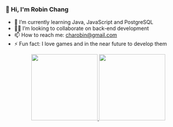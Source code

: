 ### 👋 Hi, I'm Robin Chang 

- 🌱 I’m currently learning Java, JavaScript and PostgreSQL
- 🤲🏻 I’m looking to collaborate on back-end development
- 📫 How to reach me: charobin@gmail.com
- ⚡ Fun fact: I love games and in the near future to develop them

<div align="center">
  <a href="https://github.com/xhines">
  <img height="180em" src="https://github-readme-stats.vercel.app/api?username=xhines&show_icons=true&theme=react&include_all_commits=true&count_private=true"/>
  <img height="180em" src="https://github-readme-stats.vercel.app/api/top-langs/?username=xhines&layout=compact&langs_count=7&theme=react"/>
</div>
